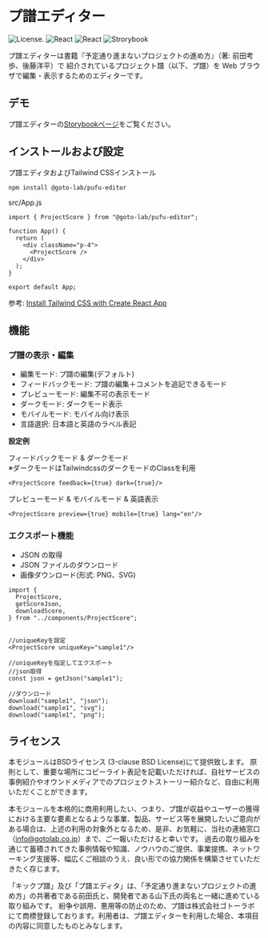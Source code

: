 # プ譜エディター

![License](https://img.shields.io/badge/License-BSD_3--Clause-blue.svg).
![React](https://img.shields.io/badge/react-v18.2.0-blue)
![React](https://img.shields.io/badge/tailwindcss-v3.4.3-blue)
![Strorybook](https://img.shields.io/badge/storybook-v8.0.5-red)

プ譜エディターは書籍『予定通り進まないプロジェクトの進め方』（著: 前田考歩、後藤洋平）で
紹介されているプロジェクト譜（以下、プ譜）を Web ブラウザで編集・表示するためのエディターです。

## デモ

プ譜エディターの[Storybookページ](https://goto-lab.github.io/pufu-editor)をご覧ください。

## インストールおよび設定

プ譜エディタおよびTailwind CSSインストール

```
npm install @goto-lab/pufu-editor
```

src/App.js

```
import { ProjectScore } from "@goto-lab/pufu-editor";

function App() {
  return (
    <div className="p-4">
      <ProjectScore />
    </div>
  );
}

export default App;
```

参考: [Install Tailwind CSS with Create React App](https://tailwindcss.com/docs/guides/create-react-app)

## 機能

### プ譜の表示・編集

- 編集モード: プ譜の編集(デフォルト)
- フィードバックモード: プ譜の編集＋コメントを追記できるモード
- プレビューモード: 編集不可の表示モード
- ダークモード: ダークモード表示
- モバイルモード: モバイル向け表示
- 言語選択: 日本語と英語のラベル表記

**設定例**

フィードバックモード & ダークモード  
※ダークモードはTailwindcssのダークモードのClassを利用

```
<ProjectScore feedback={true} dark={true}/>
```

プレビューモード & モバイルモード & 英語表示

```
<ProjectScore preview={true} mobile={true} lang="en"/>
```

### エクスポート機能

- JSON の取得
- JSON ファイルのダウンロード
- 画像ダウンロード(形式: PNG、SVG)

```
import {
  ProjectScore,
  getScoreJson,
  downloadScore,
} from "../components/ProjectScore";


//uniqueKeyを設定
<ProjectScore uniqueKey="sample1"/>

//uniqueKeyを指定してエクスポート
//json取得
const json = getJson("sample1");

//ダウンロード
download("sample1", "json");
download("sample1", "svg");
download("sample1", "png");
```

## ライセンス

本モジュールはBSDライセンス (3-clause BSD License)にて提供致します。
原則として、重要な場所にコピーライト表記を記載いただければ、自社サービスの事例紹介やオウンドメディアでのプロジェクトストーリー紹介など、自由に利用いただくことができます。

本モジュールを本格的に商用利用したい、つまり、プ譜が収益やユーザーの獲得における主要な要素となるような事業、製品、サービス等を展開したいご意向がある場合は、上述の利用の対象外となるため、是非、お気軽に、当社の連絡窓口（info@gotolab.co.jp）まで、ご一報いただけると幸いです。
過去の取り組みを通じて蓄積されてきた事例情報や知識、ノウハウのご提供、事業提携、ネットワーキング支援等、幅広くご相談のうえ、良い形での協力関係を構築させていただきたく存じます。

「キックプ譜」及び「プ譜エディタ」は、「予定通り進まないプロジェクトの進め方」の共著者である前田氏と、開発者である山下氏の両名と一緒に進めている取り組みです。
紛争や誤用、悪用等の防止のため、プ譜は株式会社ゴトーラボにて商標登録しております。利用者は、プ譜エディターを利用した場合、本項目の内容に同意したものとみなします。
